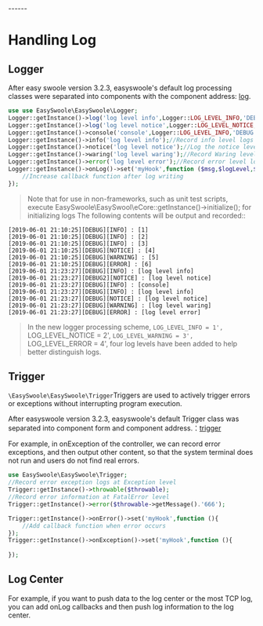 <head>
     <title>EasySwoole log processing</title>
     <meta name="keywords" content="EasySwoole log processing|swoole log processing|swoole log"/>
     <meta name="description" content="EasySwoole log processing"/>
</head>
---<head>---

# Handling Log
## Logger

After easy swoole version 3.2.3, easyswoole's default log processing classes were separated into components with the component address: [log](https://github.com/easy-swoole/log).

````php
use use EasySwoole\EasySwoole\Logger;
Logger::getInstance()->log('log level info',Logger::LOG_LEVEL_INFO,'DEBUG');//Record info level logs, default values for the latter two parameters of the example
Logger::getInstance()->log('log level notice',Logger::LOG_LEVEL_NOTICE,'DEBUG2');//Record notice level logs, default values for the last two parameters of the example
Logger::getInstance()->console('console',Logger::LOG_LEVEL_INFO,'DEBUG');//Record info level logs and output them to the console
Logger::getInstance()->info('log level info');//Record info level logs and output them to the console
Logger::getInstance()->notice('log level notice');//Log the notice level log and output it to the console
Logger::getInstance()->waring('log level waring');//Record Waring level logs and output them to the console
Logger::getInstance()->error('log level error');//Record error level logs and output them to the console
Logger::getInstance()->onLog()->set('myHook',function ($msg,$logLevel,$category){
    //Increase callback function after log writing
});
````
> Note that for use in non-frameworks, such as unit test scripts, execute EasySwoole\EasySwool\eCore::getInstance()->initialize(); for initializing logs
The following contents will be output and recorded::
````
[2019-06-01 21:10:25][DEBUG][INFO] : [1]
[2019-06-01 21:10:25][DEBUG][INFO] : [2]
[2019-06-01 21:10:25][DEBUG][INFO] : [3]
[2019-06-01 21:10:25][DEBUG][NOTICE] : [4]
[2019-06-01 21:10:25][DEBUG][WARNING] : [5]
[2019-06-01 21:10:25][DEBUG][ERROR] : [6]
[2019-06-01 21:23:27][DEBUG][INFO] : [log level info]
[2019-06-01 21:23:27][DEBUG2][NOTICE] : [log level notice]
[2019-06-01 21:23:27][DEBUG][INFO] : [console]
[2019-06-01 21:23:27][DEBUG][INFO] : [log level info]
[2019-06-01 21:23:27][DEBUG][NOTICE] : [log level notice]
[2019-06-01 21:23:27][DEBUG][WARNING] : [log level waring]
[2019-06-01 21:23:27][DEBUG][ERROR] : [log level error]
````

> In the new logger processing scheme, `LOG_LEVEL_INFO = 1', `LOG_LEVEL_NOTICE = 2', `LOG_LEVEL_WARNING = 3', `LOG_LEVEL_ERROR = 4', four log levels have been added to help better distinguish logs.

## Trigger

`\EasySwoole\EasySwoole\Trigger`Triggers are used to actively trigger errors or exceptions without interrupting program execution. 

After easyswoole version 3.2.3, easyswoole's default Trigger class was separated into component form and component address.：[trigger](https://github.com/easy-swoole/trigger)

  
For example, in onException of the controller, we can record error exceptions, and then output other content, so that the system terminal does not run and users do not find real errors.
````php
use EasySwoole\EasySwoole\Trigger;
//Record error exception logs at Exception level
Trigger::getInstance()->throwable($throwable);
//Record error information at FatalError level
Trigger::getInstance()->error($throwable->getMessage().'666');

Trigger::getInstance()->onError()->set('myHook',function (){
    //Add callback function when error occurs
});
Trigger::getInstance()->onException()->set('myHook',function (){
    
});
````

## Log Center

For example, if you want to push data to the log center or the most TCP log, you can add onLog callbacks and then push log information to the log center.
